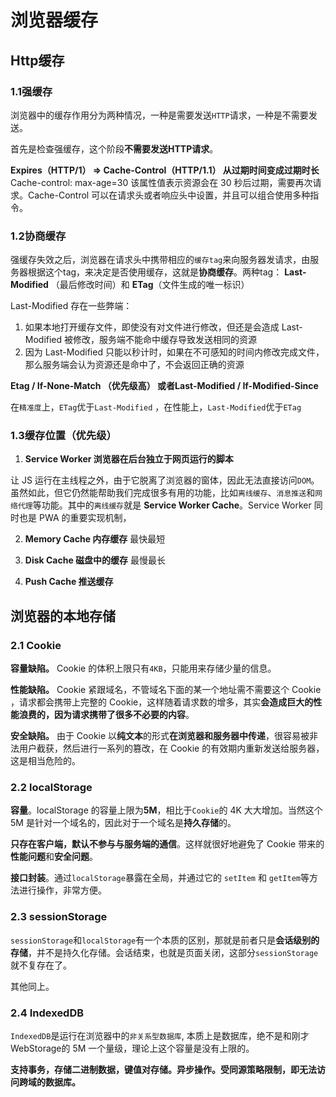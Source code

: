 # 浏览器缓存

## Http缓存

### 1.1强缓存

浏览器中的缓存作用分为两种情况，一种是需要发送`HTTP`请求，一种是不需要发送。

首先是检查强缓存，这个阶段**不需要发送HTTP请求**。

**Expires（HTTP/1） => Cache-Control（HTTP/1.1）  从过期时间变成过期时长**  
Cache-control: max-age=30 该属性值表示资源会在 30 秒后过期，需要再次请求。Cache-Control 可以在请求头或者响应头中设置，并且可以组合使用多种指令。

### 1.2协商缓存

强缓存失效之后，浏览器在请求头中携带相应的`缓存tag`来向服务器发请求，由服务器根据这个tag，来决定是否使用缓存，这就是**协商缓存**。两种tag： **Last-Modified** （最后修改时间）和 **ETag**（文件生成的唯一标识）

Last-Modified 存在一些弊端：

1. 如果本地打开缓存文件，即使没有对文件进行修改，但还是会造成 Last-Modified 被修改，服务端不能命中缓存导致发送相同的资源
2. 因为 Last-Modified 只能以秒计时，如果在不可感知的时间内修改完成文件，那么服务端会认为资源还是命中了，不会返回正确的资源

**Etag / If-None-Match （优先级高） 或者Last-Modified / If-Modified-Since**

在`精准度`上，`ETag`优于`Last-Modified` ，在性能上，`Last-Modified`优于`ETag`

### 1.3缓存位置（优先级）

1. **Service Worker 浏览器在后台独立于网页运行的脚本**

让 JS 运行在主线程之外，由于它脱离了浏览器的窗体，因此无法直接访问`DOM`。虽然如此，但它仍然能帮助我们完成很多有用的功能，比如`离线缓存`、`消息推送`和`网络代理`等功能。其中的`离线缓存`就是 **Service Worker Cache**。Service Worker 同时也是 PWA 的重要实现机制，

2. **Memory Cache 内存缓存** 最快最短

3. **Disk Cache 磁盘中的缓存** 最慢最长

4. **Push Cache 推送缓存**

## 浏览器的本地存储

### 2.1 Cookie

**容量缺陷。** Cookie 的体积上限只有`4KB`，只能用来存储少量的信息。

**性能缺陷。** Cookie 紧跟域名，不管域名下面的某一个地址需不需要这个 Cookie ，请求都会携带上完整的 Cookie，这样随着请求数的增多，其实**会造成巨大的性能浪费的，因为请求携带了很多不必要的内容**。

**安全缺陷。** 由于 Cookie 以**纯文本**的形式**在浏览器和服务器中传递**，很容易被非法用户截获，然后进行一系列的篡改，在 Cookie 的有效期内重新发送给服务器，这是相当危险的。

### 2.2 localStorage

**容量**。localStorage 的容量上限为**5M**，相比于`Cookie`的 4K 大大增加。当然这个 5M 是针对一个域名的，因此对于一个域名是**持久存储**的。

**只存在客户端，默认不参与与服务端的通信**。这样就很好地避免了 Cookie 带来的**性能问题**和**安全问题**。

**接口封装**。通过`localStorage`暴露在全局，并通过它的 `setItem` 和 `getItem`等方法进行操作，非常方便。

### 2.3 sessionStorage

`sessionStorage`和`localStorage`有一个本质的区别，那就是前者只是**会话级别的存储**，并不是持久化存储。会话结束，也就是页面关闭，这部分`sessionStorage`就不复存在了。

其他同上。

### 2.4 IndexedDB

`IndexedDB`是运行在浏览器中的`非关系型数据库`, 本质上是数据库，绝不是和刚才WebStorage的 5M 一个量级，理论上这个容量是没有上限的。

**支持事务，存储二进制数据，键值对存储。异步操作。受同源策略限制，即无法访问跨域的数据库。**
